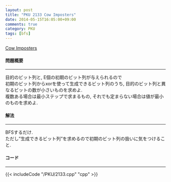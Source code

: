 ```yaml
---
layout: post
title: "PKU 2133 Cow Imposters"
date: 2014-05-15T16:05:00+09:00
comments: true
category: PKU
tags: [bfs]
---
```


[Cow Imposters](http://poj.org/problem?id=2133)

#### 問題概要

****

目的のビット列と, E個の初期のビット列が与えられるので  
初期のビット列からxorを使って生成できるビット列のうち, 目的のビット列と異なるビットの数が小さいものを求めよ.  
複数ある場合は最小ステップで求まるもの, それでも定まらない場合は値が最小のものを求めよ.  

#### 解法

****

BFSするだけ.   
ただし”生成できるビット列”を求めるので初期のビット列の扱いに気をつけること.

#### コード

****

{{< includeCode "/PKU/2133.cpp" "cpp" >}}
